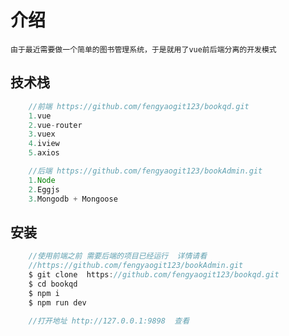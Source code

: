 # 介绍
    由于最近需要做一个简单的图书管理系统，于是就用了vue前后端分离的开发模式

## 技术栈
```js
    //前端 https://github.com/fengyaogit123/bookqd.git
    1.vue
    2.vue-router
    3.vuex
    4.iview
    5.axios

    //后端 https://github.com/fengyaogit123/bookAdmin.git
    1.Node
    2.Eggjs
    3.Mongodb + Mongoose

```

## 安装
```js
    //使用前端之前 需要后端的项目已经运行  详情请看
    //https://github.com/fengyaogit123/bookAdmin.git
    $ git clone  https://github.com/fengyaogit123/bookqd.git
    $ cd bookqd
    $ npm i
    $ npm run dev 

    //打开地址 http://127.0.0.1:9898  查看
```